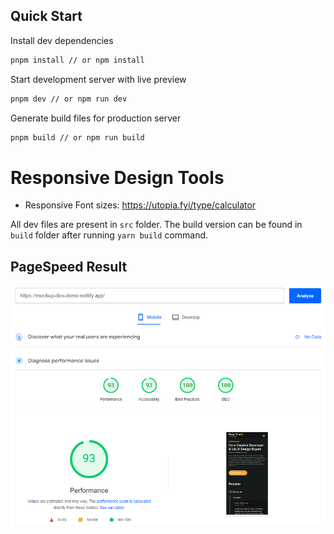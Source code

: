 ## Quick Start

Install dev dependencies

```sh
pnpm install // or npm install
```

Start development server with live preview

```sh
pnpm dev // or npm run dev
```

Generate build files for production server

```sh
pnpm build // or npm run build
```

# Responsive Design Tools

- Responsive Font sizes: https://utopia.fyi/type/calculator

All dev files are present in `src` folder. The build version can be found in `build` folder after running `yarn build` command.

## PageSpeed Result

![PageSpeedResult](./misc/pagespeed_test.png)

